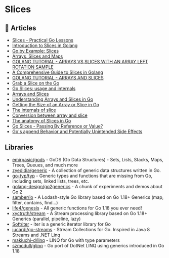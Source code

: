 # Slices

## 📕 Articles
- [Slices - Practical Go Lessons](https://www.practical-go-lessons.com/chap-21-slices)
- [Introduction to Slices in Golang](https://www.callicoder.com/golang-slices/)
- [Go by Example: Slices](https://gobyexample.com/slices)
- [Arrays, Slices and Maps](https://www.golang-book.com/books/intro/6)
- [GOLANG TUTORIAL - ARRAYS VS SLICES WITH AN ARRAY LEFT ROTATION SAMPLE](https://www.bogotobogo.com/GoLang/GoLang_Arrays_vs_Slices.php)
- [A Comprehensive Guide to Slices in Golang](https://codeburst.io/a-comprehensive-guide-to-slices-in-golang-bacebfe46669)
- [GOLANG TUTORIAL - ARRAYS AND SLICES](https://www.bogotobogo.com/GoLang/GoLang_Arrays_and_Slices.php)
- [Grab a Slice on the Go](https://medium.com/gojekengineering/grab-a-slice-on-the-go-c606344186c1)
- [Go Slices: usage and internals](https://go.dev/blog/slices-intro)
- [Arrays and Slices](https://golangbot.com/arrays-and-slices/)
- [Understanding Arrays and Slices in Go](https://www.digitalocean.com/community/tutorials/understanding-arrays-and-slices-in-go)
- [Getting the Size of an Array or Slice in Go](https://tutorialedge.net/golang/snippets/getting-size-of-array-slice-go/)
- [The internals of slice](https://nanxiao.gitbooks.io/golang-101-hacks/content/posts/the-internals-of-slice.html)
- [Conversion between array and slice](https://nanxiao.gitbooks.io/golang-101-hacks/content/posts/conversion-between-array-and-slice.html)
- [The anatomy of Slices in Go](https://medium.com/rungo/the-anatomy-of-slices-in-go-6450e3bb2b94)
- [Go Slices - Passing By Reference or Value?](https://trstringer.com/golang-slice-references/)
- [Go's append Behavior and Potentially Unintended Side Effects](https://trstringer.com/golang-append/)
## Libraries
- [emirpasic/gods](https://github.com/emirpasic/gods) - GoDS (Go Data Structures) - Sets, Lists, Stacks, Maps, Trees, Queues, and much more
- [zyedidia/generic](https://github.com/zyedidia/generic) - A collection of generic data structures written in Go.
- [go-typ/typ](https://github.com/go-typ/typ) - Generic types and functions that are missing from Go, including sets, linked lists, trees, etc.
- [golang-design/go2generics](https://github.com/golang-design/go2generics) - A chunk of experiments and demos about Go 2 
- [samber/lo](https://github.com/samber/lo) - A Lodash-style Go library based on Go 1.18+ Generics (map, filter, contains, find...)
- [life4/genesis](https://github.com/life4/genesis) - All generic functions for Go 1.18 you ever need!
- [xyctruth/stream](https://github.com/xyctruth/stream) - A Stream processing library based on Go 1.18+ Generics (parallel, pipeline, lazy)
- [Soft/iter](https://github.com/Soft/iter) - iter is a generic iterator library for Go
- [jucardi/go-streams](https://github.com/jucardi/go-streams) - Stream Collections for Go. Inspired in Java 8 Streams and .NET Linq
- [makiuchi-d/linq](https://github.com/makiuchi-d/linq) - LINQ for Go with type parameters
- [szmcdull/glinq](https://github.com/szmcdull/glinq) - Go port of DotNet LINQ using generics introduced in Go 1.18